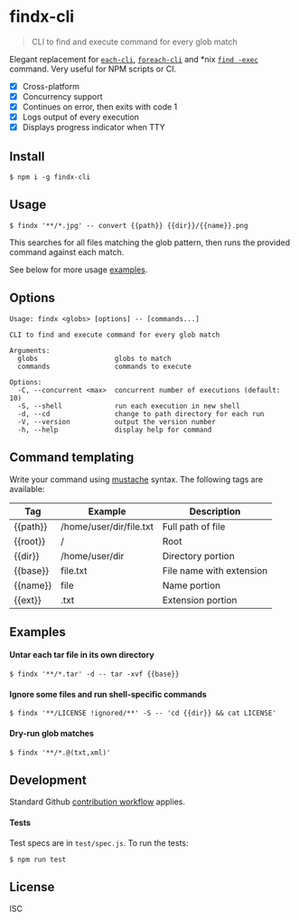 # findx-cli

> CLI to find and execute command for every glob match

Elegant replacement for [`each-cli`](https://www.npmjs.com/package/each-cli),
[`foreach-cli`](https://www.npmjs.com/package/foreach-cli) and \*nix
[`find -exec`](https://man7.org/linux/man-pages/man1/find.1.html) command. Very useful for NPM
scripts or CI.

- [x] Cross-platform
- [x] Concurrency support
- [x] Continues on error, then exits with code 1
- [x] Logs output of every execution
- [x] Displays progress indicator when TTY

## Install

```
$ npm i -g findx-cli
```

## Usage

```
$ findx '**/*.jpg' -- convert {{path}} {{dir}}/{{name}}.png
```

This searches for all files matching the glob pattern, then runs the provided command against each
match.

See below for more usage [examples](#examples).

## Options

```
Usage: findx <globs> [options] -- [commands...]

CLI to find and execute command for every glob match

Arguments:
  globs                   globs to match
  commands                commands to execute

Options:
  -C, --concurrent <max>  concurrent number of executions (default: 10)
  -S, --shell             run each execution in new shell
  -d, --cd                change to path directory for each run
  -V, --version           output the version number
  -h, --help              display help for command
```

## Command templating

Write your command using [mustache](https://github.com/janl/mustache.js/) syntax. The following tags
are available:

| Tag      | Example                 | Description              |
| -------- | ----------------------- | ------------------------ |
| {{path}} | /home/user/dir/file.txt | Full path of file        |
| {{root}} | /                       | Root                     |
| {{dir}}  | /home/user/dir          | Directory portion        |
| {{base}} | file.txt                | File name with extension |
| {{name}} | file                    | Name portion             |
| {{ext}}  | .txt                    | Extension portion        |

## Examples

#### Untar each tar file in its own directory

```
$ findx '**/*.tar' -d -- tar -xvf {{base}}
```

#### Ignore some files and run shell-specific commands

```
$ findx '**/LICENSE !ignored/**' -S -- 'cd {{dir}} && cat LICENSE'
```

#### Dry-run glob matches

```
$ findx '**/*.@(txt,xml)'
```

## Development

Standard Github [contribution workflow](https://github.com/firstcontributions/first-contributions)
applies.

#### Tests

Test specs are in `test/spec.js`. To run the tests:

```
$ npm run test
```

## License

ISC
